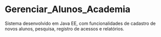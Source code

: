 # Gerenciar_Alunos_Academia
Sistema desenvolvido em Java EE, com funcionalidades de cadastro de novos alunos, pesquisa, registro de acessos e relatórios.
